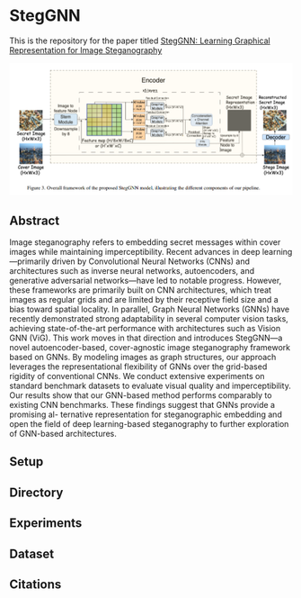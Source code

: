# StegGNN

This is the repository for the paper titled [StegGNN: Learning Graphical Representation for Image Steganography](https://openreview.net/forum?id=UpCzCC4hCn)

<img src="https://github.com/AGAMPANDEYY/StegGNN/blob/main/assets/StegGNN.png">

## Abstract 

Image steganography refers to embedding secret messages within cover images while maintaining imperceptibility. Recent advances in deep learning—primarily driven by Convolutional Neural Networks (CNNs) and architectures such as inverse neural networks, autoencoders, and generative adversarial networks—have led to notable progress. However, these frameworks are primarily built on CNN architectures, which treat images as regular grids and are limited by their receptive field size and a bias toward spatial locality. In parallel, Graph Neural Networks (GNNs) have recently demonstrated strong adaptability in several computer vision tasks, achieving state-of-the-art performance with architectures such as Vision GNN (ViG). This work moves in that direction and introduces StegGNN—a novel autoencoder-based, cover-agnostic image steganography framework based on GNNs. By modeling images as graph structures, our approach leverages the representational flexibility of GNNs over the grid-based rigidity of conventional CNNs. We conduct extensive experiments on standard benchmark datasets to evaluate visual quality and imperceptibility. Our results show that our GNN-based
method performs comparably to existing CNN benchmarks. These findings suggest that GNNs provide a promising al-
ternative representation for steganographic embedding and open the field of deep learning-based steganography to further exploration of GNN-based architectures.

## Setup

## Directory

## Experiments

## Dataset

## Citations
